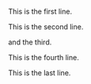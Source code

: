 This is the first line.

This is the second line.

and the third.

This is the fourth line.

This is the last line.
